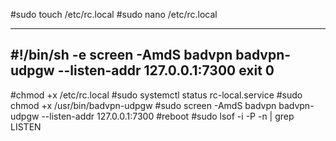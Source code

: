 
#sudo touch /etc/rc.local
#sudo nano /etc/rc.local

----------------------
#!/bin/sh -e
screen -AmdS badvpn badvpn-udpgw --listen-addr 127.0.0.1:7300
exit 0
----------------------

#chmod +x /etc/rc.local
#sudo systemctl status rc-local.service
#sudo chmod +x /usr/bin/badvpn-udpgw
#sudo screen -AmdS badvpn badvpn-udpgw --listen-addr 127.0.0.1:7300
#reboot
#sudo lsof -i -P -n | grep LISTEN


